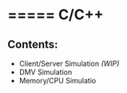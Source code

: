 =====
C/C++
=====

Contents:
--------
 - Client/Server Simulation *(WIP)*
 - DMV Simulation
 - Memory/CPU Simulatio
